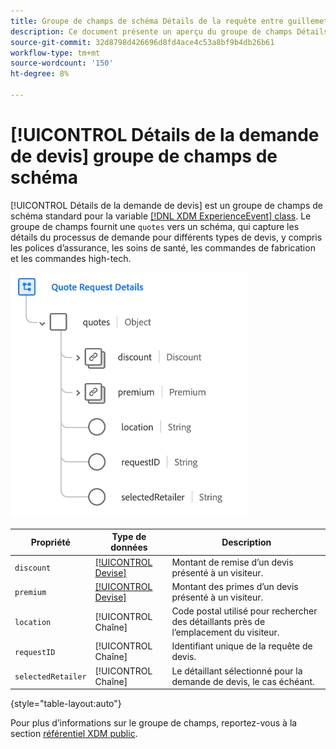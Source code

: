 ```yaml
---
title: Groupe de champs de schéma Détails de la requête entre guillemets
description: Ce document présente un aperçu du groupe de champs Détails de la demande de devis .
source-git-commit: 32d8798d426696d8fd4ace4c53a8bf9b4db26b61
workflow-type: tm+mt
source-wordcount: '150'
ht-degree: 8%

---
```


# [!UICONTROL Détails de la demande de devis] groupe de champs de schéma

[!UICONTROL Détails de la demande de devis] est un groupe de champs de schéma standard pour la variable [[!DNL XDM ExperienceEvent] class](../../classes/experienceevent.md). Le groupe de champs fournit une `quotes` vers un schéma, qui capture les détails du processus de demande pour différents types de devis, y compris les polices d’assurance, les soins de santé, les commandes de fabrication et les commandes high-tech.

![](../../images/field-groups/quote-request-details.png)

| Propriété | Type de données | Description |
| --- | --- | --- |
| `discount` | [[!UICONTROL Devise]](../../data-types/currency.md) | Montant de remise d’un devis présenté à un visiteur. |
| `premium` | [[!UICONTROL Devise]](../../data-types/currency.md) | Montant des primes d’un devis présenté à un visiteur. |
| `location` | [!UICONTROL Chaîne] | Code postal utilisé pour rechercher des détaillants près de l’emplacement du visiteur. |
| `requestID` | [!UICONTROL Chaîne] | Identifiant unique de la requête de devis. |
| `selectedRetailer` | [!UICONTROL Chaîne] | Le détaillant sélectionné pour la demande de devis, le cas échéant. |

{style=&quot;table-layout:auto&quot;}

Pour plus d’informations sur le groupe de champs, reportez-vous à la section [référentiel XDM public](https://github.com/adobe/xdm/blob/master/docs/reference/fieldgroups/experience-event/experienceevent-quote-request-details.schema.json).
